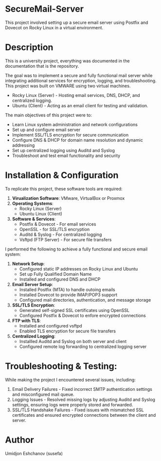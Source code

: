 # SecureMail-Server
This project involved setting up a secure email server using Postfix and Dovecot on Rocky Linux in a virtual environment.

# Description
This is a university project, everything was documented in the documentation that is the repository.

The goal was to implement a secure and fully functional mail server while integrating additional services for encryption, logging, and troubleshooting. This project was built on VMWARE using two virtual machines.

* Rocky Linux (Server) - Hosting email services, DNS, DHCP, and centralized logging.
* Ubuntu (Client) - Acting as an email client for testing and validation.

The main objectives of this project were to:
* Learn Linux system administration and network configurations
* Set up and configure email server
* Implement SSL/TLS encryption for secure communication
* Configure DNS & DHCP for domain name resolution and dynamic addressing
* Set up centralized logging using Auditd and Syslog
* Troubleshoot and test email functionality and security

# Installation & Configuration
To replicate this project, these software tools are required:
1. **Virualization Software**: VMware, VirtualBox or Proxmox
2. **Operating Systems**:
   * Rocky Linux (Server)
   * Ubuntu Linux (Client)
3. **Software & Services**:
   * Postfix & Dovecot - For email services
   * OpenSSL - for SSL/TLS encryption
   * Auditd & Syslog - For centralized logging
   * Vsftpd (FTP Server) - For secure file transfers

I performed the following to achieve a fully functional and secure email system:
1. **Network Setup**:
   * Configured static IP addresses on Rocky Linux and Ubuntu
   * Set up Fully Qualified Domain Name
   * Installed and configured DNS and DHCP
2. **Email Server Setup**:
   * Installed Postfix (MTA) to handle outoing emails
   * Installed Dovecot to provide IMAP/POP3 support
   * Configured mail directories, authentication, and message storage
3. **SSL/TLS Encryption**:
   * Generated self-signed SSL certificates using OpenSSL
   * Configured Postfix & Dovecot to enfore encrypted connections
4. **FTP with TLS**:
   * Installed and configured vsftpd
   * Enabled TLS encryption for secure file transfers
5. **Centralized Logging**:
   * Installled Auditd and Syslog on both server and client
   * Configured remote log forwarding to centralized logging server

# Troubleshooting & Testing:
While making the project I encountered several issues, including:
1. Email Delivery Failures - Fixed incorrect SMTP authentication settings and misconfigured mail queue.
2. Logging Issues - Resolved missing logs by adjusting Auditd and Syslog settings, ensuring logs were properly stored and forwarded.
3. SSL/TLS Handshake Failures - Fixed issues with mismatched SSL certificates and ensured encrypted connections between the client and server.

# Author
Umidjon Eshchanov (susefa)
